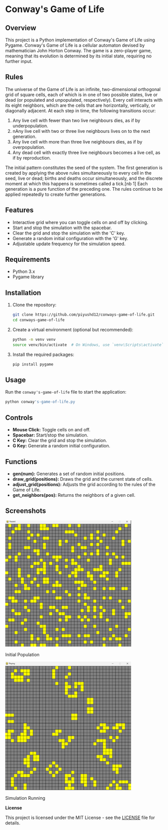 # Conway's Game of Life

## Overview

This project is a Python implementation of Conway's Game of Life using Pygame. Conway's Game of Life is a cellular automaton devised by mathematician John Horton Conway. The game is a zero-player game, meaning that its evolution is determined by its initial state, requiring no further input.

## Rules

The universe of the Game of Life is an infinite, two-dimensional orthogonal grid of square cells, each of which is in one of two possible states, live or dead (or populated and unpopulated, respectively). Every cell interacts with its eight neighbors, which are the cells that are horizontally, vertically, or diagonally adjacent. At each step in time, the following transitions occur:

1. Any live cell with fewer than two live neighbours dies, as if by underpopulation.
2. nAny live cell with two or three live neighbours lives on to the next generation.
3. Any live cell with more than three live neighbours dies, as if by overpopulation.
4. Any dead cell with exactly three live neighbours becomes a live cell, as if by reproduction.

The initial pattern constitutes the seed of the system. The first generation is created by applying the above rules simultaneously to every cell in the seed, live or dead; births and deaths occur simultaneously, and the discrete moment at which this happens is sometimes called a tick.[nb 1] Each generation is a pure function of the preceding one. The rules continue to be applied repeatedly to create further generations.

## Features
- Interactive grid where you can toggle cells on and off by clicking.
- Start and stop the simulation with the spacebar.
- Clear the grid and stop the simulation with the 'C' key.
- Generate a random initial configuration with the 'G' key.
- Adjustable update frequency for the simulation speed.

## Requirements

- Python 3.x
- Pygame library

## Installation

1. Clone the repository:
    ```sh
    git clone https://github.com/piyushd12/conways-game-of-life.git
    cd conways-game-of-life
    ```

2. Create a virtual environment (optional but recommended):
    ```sh
    python -m venv venv
    source venv/bin/activate  # On Windows, use `venv\Scripts\activate`
    ```

3. Install the required packages:
    ```sh
    pip install pygame
    ```

## Usage
Run the `conway's-game-of-life` file to start the application:
```sh
python conway's-game-of-life.py
```

## Controls

- **Mouse Click:** Toggle cells on and off.
- **Spacebar:** Start/stop the simulation.
- **C Key:** Clear the grid and stop the simulation.
- **G Key:** Generate a random initial configuration.

## Functions

- **gen(num):** Generates a set of random initial positions.
- **draw_grid(positions):** Draws the grid and the current state of cells.
- **adjust_grid(positions):** Adjusts the grid according to the rules of the Game of Life.
- **get_neighbors(pos):** Returns the neighbors of a given cell.

## Screenshots

<img src="screenshots/initial_population.png" width="400"><br>
   <p>Initial Population</p>
   
<img src="screenshots/simulation_running.png" width="400"><br>
   <p>Simulation Running</p>

**License**

This project is licensed under the MIT License - see the [LICENSE](LICENSE) file for details.
